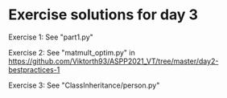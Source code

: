 # Exercise solutions for day 3


Exercise 1: See "part1.py"

Exercise 2: See "matmult_optim.py" in https://github.com/Viktorth93/ASPP2021_VT/tree/master/day2-bestpractices-1 

Exercise 3: See "ClassInheritance/person.py"
